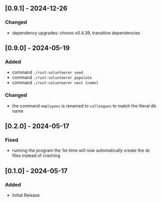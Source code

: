 ## [0.9.1] - 2024-12-26

### Changed

- dependency upgrades: chrono v0.4.39, transitive dependencies

## [0.9.0] - 2024-05-19

### Added

- command `./rust-volunteerer seed`
- command `./rust-volunteerer populate`
- command `./rust-volunteerer next [name]`

### Changed

- the command `employees` is renamed to `colleagues` to match the literal db name

## [0.2.0] - 2024-05-17

### Fixed

- running the program the 1st-time will now automatically create the `db` files instead of crashing

## [0.1.0] - 2024-05-17

### Added

- Initial Release
